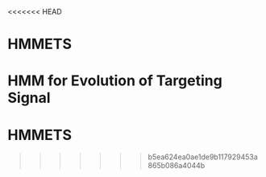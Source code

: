 <<<<<<< HEAD
# HMMETS
HMM for Evolution of Targeting Signal
=======
# HMMETS
>>>>>>> b5ea624ea0ae1de9b117929453a865b086a4044b
